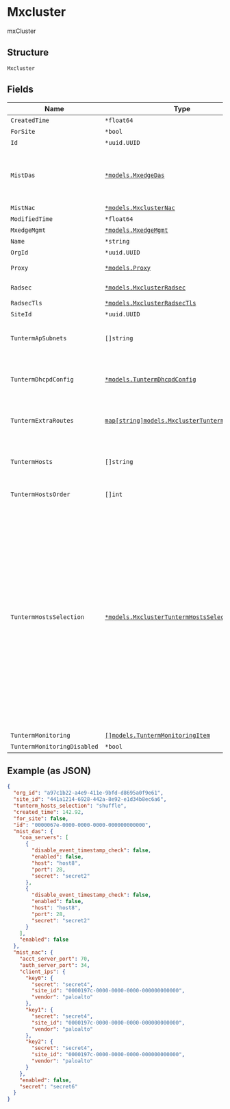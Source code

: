 
# Mxcluster

mxCluster

## Structure

`Mxcluster`

## Fields

| Name | Type | Tags | Description |
|  --- | --- | --- | --- |
| `CreatedTime` | `*float64` | Optional | - |
| `ForSite` | `*bool` | Optional | - |
| `Id` | `*uuid.UUID` | Optional | - |
| `MistDas` | [`*models.MxedgeDas`](../../doc/models/mxedge-das.md) | Optional | configure cloud-assisted dynamic authorization service on this cluster of mist edges |
| `MistNac` | [`*models.MxclusterNac`](../../doc/models/mxcluster-nac.md) | Optional | - |
| `ModifiedTime` | `*float64` | Optional | - |
| `MxedgeMgmt` | [`*models.MxedgeMgmt`](../../doc/models/mxedge-mgmt.md) | Optional | - |
| `Name` | `*string` | Optional | - |
| `OrgId` | `*uuid.UUID` | Optional | - |
| `Proxy` | [`*models.Proxy`](../../doc/models/proxy.md) | Optional | Proxy Configuration to talk to Mist |
| `Radsec` | [`*models.MxclusterRadsec`](../../doc/models/mxcluster-radsec.md) | Optional | MxEdge Radsec Configuration |
| `RadsecTls` | [`*models.MxclusterRadsecTls`](../../doc/models/mxcluster-radsec-tls.md) | Optional | - |
| `SiteId` | `*uuid.UUID` | Optional | - |
| `TuntermApSubnets` | `[]string` | Optional | list of subnets where we allow AP to establish Mist Tunnels from |
| `TuntermDhcpdConfig` | [`*models.TuntermDhcpdConfig`](../../doc/models/tunterm-dhcpd-config.md) | Optional | DHCP server/relay configuration of Mist Tunneled VLANs. Property key is the VLAN ID |
| `TuntermExtraRoutes` | [`map[string]models.MxclusterTuntermExtraRoute`](../../doc/models/mxcluster-tunterm-extra-route.md) | Optional | extra routes for Mist Tunneled VLANs. Property key is a CIDR |
| `TuntermHosts` | `[]string` | Optional | hostnames or IPs where a Mist Tunnel will use as the Peer (i.e. they are reachable from AP) |
| `TuntermHostsOrder` | `[]int` | Optional | list of index of tunterm_hosts |
| `TuntermHostsSelection` | [`*models.MxclusterTuntermHostsSelectionEnum`](../../doc/models/mxcluster-tunterm-hosts-selection-enum.md) | Optional | Ordering of tunterm_hosts for mxedge within the same mxcluster.<br><br>* When `shuffle`, the ordering of tunterm_hosts is randomized by the device\u2019\s MAC.<br>* When `shuffle-by-site`, we shuffle by site_id+tunnel_id (so when client connects to a specific Tunnel, it will go to the same (order of) mxedge, and we load-balancing between tunnels).<br>* When `ordered`, the order is decided by tunterm_hosts_order<br>**Default**: `"shuffle"` |
| `TuntermMonitoring` | [`[]models.TuntermMonitoringItem`](../../doc/models/tunterm-monitoring-item.md) | Optional | - |
| `TuntermMonitoringDisabled` | `*bool` | Optional | - |

## Example (as JSON)

```json
{
  "org_id": "a97c1b22-a4e9-411e-9bfd-d8695a0f9e61",
  "site_id": "441a1214-6928-442a-8e92-e1d34b8ec6a6",
  "tunterm_hosts_selection": "shuffle",
  "created_time": 142.92,
  "for_site": false,
  "id": "0000067e-0000-0000-0000-000000000000",
  "mist_das": {
    "coa_servers": [
      {
        "disable_event_timestamp_check": false,
        "enabled": false,
        "host": "host8",
        "port": 28,
        "secret": "secret2"
      },
      {
        "disable_event_timestamp_check": false,
        "enabled": false,
        "host": "host8",
        "port": 28,
        "secret": "secret2"
      }
    ],
    "enabled": false
  },
  "mist_nac": {
    "acct_server_port": 70,
    "auth_server_port": 34,
    "client_ips": {
      "key0": {
        "secret": "secret4",
        "site_id": "0000197c-0000-0000-0000-000000000000",
        "vendor": "paloalto"
      },
      "key1": {
        "secret": "secret4",
        "site_id": "0000197c-0000-0000-0000-000000000000",
        "vendor": "paloalto"
      },
      "key2": {
        "secret": "secret4",
        "site_id": "0000197c-0000-0000-0000-000000000000",
        "vendor": "paloalto"
      }
    },
    "enabled": false,
    "secret": "secret6"
  }
}
```

